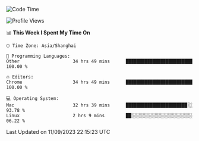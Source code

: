 <!--START_SECTION:waka-->
![Code Time](http://img.shields.io/badge/Code%20Time-1%2C235%20hrs%2016%20mins-blue)

![Profile Views](http://img.shields.io/badge/Profile%20Views-0-blue)

📊 **This Week I Spent My Time On** 

```text
🕑︎ Time Zone: Asia/Shanghai

💬 Programming Languages: 
Other                    34 hrs 49 mins      █████████████████████████   100.00 % 

🔥 Editors: 
Chrome                   34 hrs 49 mins      █████████████████████████   100.00 % 

💻 Operating System: 
Mac                      32 hrs 39 mins      ███████████████████████░░   93.78 % 
Linux                    2 hrs 9 mins        ██░░░░░░░░░░░░░░░░░░░░░░░   06.22 % 
```


 Last Updated on 11/09/2023 22:15:23 UTC
<!--END_SECTION:waka-->